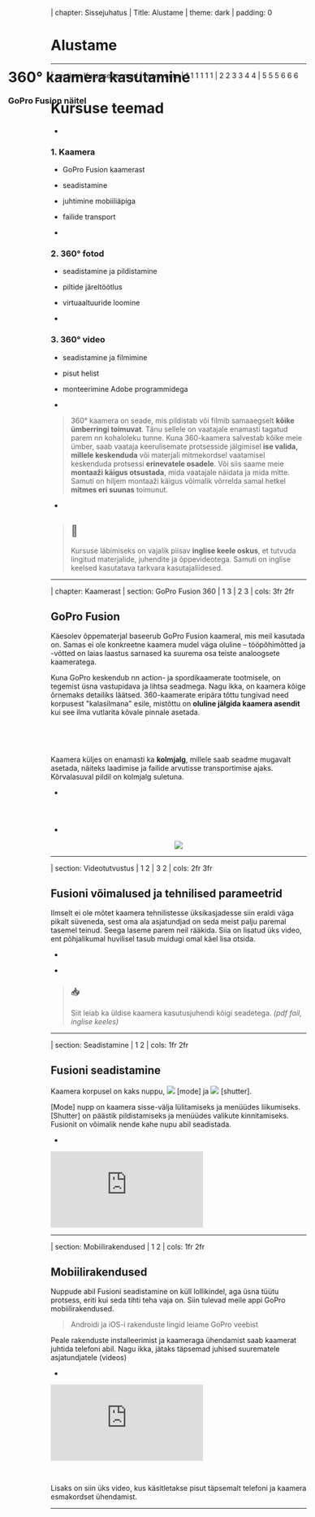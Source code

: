 | chapter: Sissejuhatus
| Title: Alustame
| theme: dark
| padding: 0

<Panorama src="./img/pano.jpg" rotation="0 60 0" tint="hsl(30, 80%, 50%)"  />


# Alustame

<div style="position:absolute; top:0; left:0; width:100vw; height:100vh; pointer-events:none; display:flex; justify-content:flex-start; flex-direction:column; padding:15vmin">
    <h1>360° kaamera kasutamine</h1>
    <h3 style="margin-top:0">GoPro Fusion näitel</h3>
</div>

<f-next-button style="position:fixed; left:15vmin; bottom:15vmin;" title="Alustame" /><stylehackfp />

---












| section: Kursuse teemad
| rows: auto
| 1 1 1 1 1 1
| 2 2 3 3 4 4
| 5 5 5 6 6 6

# Kursuse teemad

-

### 1. Kaamera

- GoPro Fusion kaamerast
- seadistamine
- juhtimine mobiiliäpiga
- failide transport

-

### 2. 360° fotod

- seadistamine ja pildistamine
- piltide järeltöötlus
- virtuaaltuuride loomine

-

### 3. 360° video

- seadistamine ja filmimine
- pisut helist
- monteerimine Adobe programmidega

-

<blockquote>
    
360° kaamera on seade, mis pildistab või filmib samaaegselt **kõike ümberringi toimuvat**. Tänu sellele on vaatajale enamasti tagatud parem nn kohaloleku tunne. Kuna 360-kaamera salvestab kõike meie ümber, saab vaataja keerulisemate protsesside jälgimisel **ise valida, millele keskenduda** või materjali mitmekordsel vaatamisel keskenduda protsessi **erinevatele osadele**. Või siis saame meie **montaaži käigus otsustada**, mida vaatajale näidata ja mida mitte. Samuti on hiljem montaaži käigus võimalik võrrelda samal hetkel **mitmes eri suunas** toimunut.

</blockquote>

-

<blockquote>

## 💬

Kursuse läbimiseks on vajalik piisav **inglise keele oskus**, et tutvuda lingitud materjalide, juhendite ja õppevideotega. Samuti on inglise keelsed kasutatava tarkvara kasutajaliidesed.

</blockquote>

<stylehack />


---









| chapter: Kaamerast
| section: GoPro Fusion 360
| 1 3
| 2 3
| cols: 3fr 2fr

## GoPro Fusion

Käesolev õppematerjal baseerub GoPro Fusion kaameral, mis meil kasutada on. Samas ei ole konkreetne kaamera mudel väga oluline &ndash; tööpõhimõtted ja -võtted on laias laastus sarnased ka suurema osa teiste analoogsete kaameratega. 

Kuna GoPro keskendub nn action- ja spordikaamerate tootmisele, on tegemist üsna vastupidava ja lihtsa seadmega. Nagu ikka, on kaamera kõige õrnemaks detailiks läätsed. 360-kaamerate eripära tõttu tungivad need korpusest "kalasilmana" esile, mistõttu on **oluline jälgida kaamera asendit** kui see ilma vutlarita kõvale pinnale asetada.

&nbsp;

<f-image src="./img/gopro-maintenance.png" style="--image-size:contain" />

&nbsp;

Kaamera küljes on enamasti ka **kolmjalg**, millele saab seadme mugavalt asetada, näiteks laadimise ja failide arvutisse transportimise ajaks. Kõrvalasuval pildil on kolmjalg suletuna. 

-

#### &nbsp;



-

<figure style="display:flex; flex-direction:column; justify-content:center; align-items:center; margin:0; position:sticky; top:35vh;">
  <img src="./img/gopro-fusion.jpg" style="max-width:260px;" />
</figure>

---


| section: Videotutvustus
| 1 2
| 3 2
| cols: 2fr 3fr

## Fusioni võima&shy;lused ja tehni&shy;lised para&shy;meetrid

Ilmselt ei ole mõtet kaamera tehnilistesse üksikasjadesse siin eraldi väga pikalt süveneda, sest oma ala asjatundjad on seda meist palju paremal tasemel teinud. Seega laseme parem neil rääkida. Siia on lisatud üks video, ent põhjalikumal huvilisel tasub muidugi omal käel lisa otsida.

-

<f-video src="https://www.youtube.com/watch?v=xqMfYKNyVNo" />

-


<blockquote>

### 📥

Siit leiab ka üldise <f-link to="https://gopro.com/content/dam/help/fusion/manuals/Fusion_UM_ENG_REVC.pdf">kaamera kasutusjuhendi</f-link> kõigi seadetega. *(pdf fail, inglise keeles)*

</blockquote>


---











| section: Seadistamine
| 1 2
| cols: 1fr 2fr

## Fusioni seadis&shy;tamine

Kaamera korpusel on kaks nuppu, <img src="./img/gopro-button__mode.svg" class="gopro-icon" /> [mode] ja <img src="./img/gopro-button__shutter.svg" class="gopro-icon" /> [shutter]. 

[Mode] nupp on kaamera sisse-välja lülitamiseks ja menüüdes liikumiseks. [Shutter] on päästik pildistamiseks ja menüüdes valikute kinnitamiseks. Fusionit on võimalik nende kahe nupu abil seadistada. 


-

<div class="video-responsive">
    <iframe src="https://www.youtube.com/embed/rctiaH1N8nc?start=262" frameborder="0" allow="accelerometer; autoplay; encrypted-media; gyroscope; picture-in-picture" allowfullscreen ></iframe>
</div>

<!-- <f-video src="https://www.youtube.com/watch?v=rctiaH1N8nc?t=262" /> -->
<!-- <f-video src="https://www.youtube.com/watch?v=yYM_0tYLuGs" /> -->



---







| section: Mobiilirakendused
| 1 2
| cols: 1fr 2fr

## Mobiili&shy;rakendused

Nuppude abil Fusioni seadistamine on küll lollikindel, aga üsna tüütu protsess, eriti kui seda tihti teha vaja on. Siin tulevad meile appi GoPro mobiilirakendused. 

<blockquote>

Androidi ja iOS-i rakenduste lingid leiame  <f-link to="https://gopro.com/en/ee/shop/softwareandapp">GoPro veebist</f-link>

</blockquote>

Peale rakenduste installeerimist ja kaameraga ühendamist saab kaamerat juhtida telefoni abil. Nagu ikka, jätaks täpsemad juhised suurematele asjatundjatele (videos)

-

<div class="video-responsive">
    <iframe src="https://www.youtube.com/embed/rctiaH1N8nc" frameborder="0" allow="accelerometer; autoplay; encrypted-media; gyroscope; picture-in-picture" allowfullscreen ></iframe>
</div>

&nbsp;

Lisaks on <f-link to="https://youtu.be/DBqPUuQQb1Y?t=655">siin üks video</f-link>, kus käsitletakse pisut täpsemalt telefoni ja kaamera esmakordset ühendamist.



---
